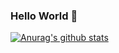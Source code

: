 ### Hello World 👋
[![Anurag's github stats](https://github-readme-stats.vercel.app/api?username=CauchyDOOM)](https://github.com/anuraghazra/github-readme-stats)
<!--
**CauchyDOOM/CauchyDOOM** is a ✨ _special_ ✨ repository because its `README.md` (this file) appears on your GitHub profile.

